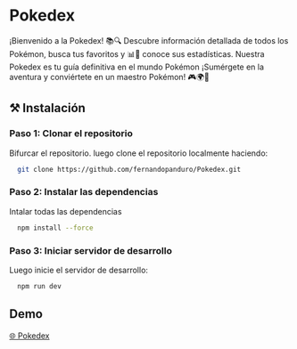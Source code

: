 
# Pokedex

¡Bienvenido a la Pokedex! 📚🔍 Descubre información detallada de todos los Pokémon, busca tus favoritos y 📊🔎 conoce sus estadísticas. Nuestra Pokedex es tu guía definitiva en el mundo Pokémon ¡Sumérgete en la aventura y conviértete en un maestro Pokémon! 🎮🌍💪

## ⚒️ Instalación

### Paso 1: Clonar el repositorio

Bifurcar el repositorio. luego clone el repositorio localmente haciendo:

```bash
  git clone https://github.com/fernandopanduro/Pokedex.git
```

### Paso 2: Instalar las dependencias

Intalar todas las dependencias

```bash
  npm install --force
```

### Paso 3: Iniciar servidor de desarrollo

Luego inicie el servidor de desarrollo:

```bash
  npm run dev
```


## Demo

[🌐 Pokedex](https://pokedex-abeha.netlify.app/)

